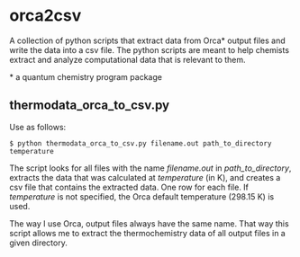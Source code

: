 # orca2csv
A collection of python scripts that extract data from Orca* output files and write the data into a csv file. The python scripts are meant to help chemists extract and analyze computational data that is relevant to them.

\* a quantum chemistry program package

## thermodata_orca_to_csv.py
Use as follows:

    $ python thermodata_orca_to_csv.py filename.out path_to_directory temperature

The script looks for all files with the name *filename.out* in *path_to_directory*, extracts the data that was calculated at *temperature* (in K), and creates a csv file that contains the extracted data. One row for each file. If *temperature* is not specified, the Orca default temperature (298.15 K) is used.

The way I use Orca, output files always have the same name. That way this script allows me to extract the thermochemistry data of all output files in a given directory.
